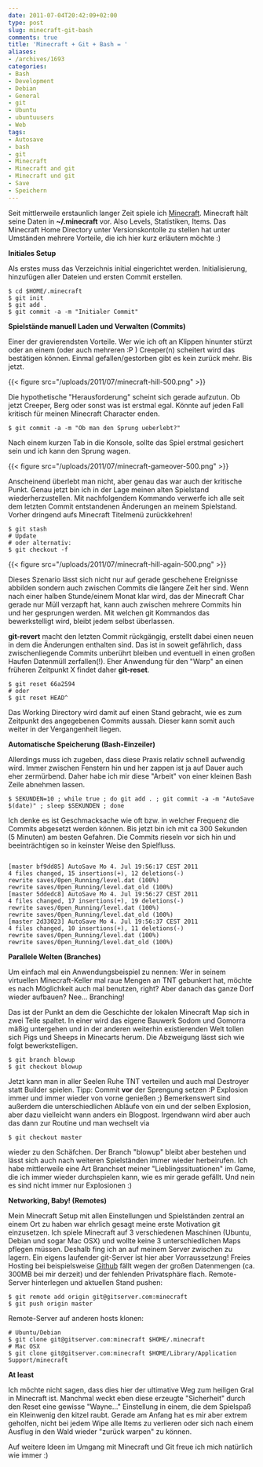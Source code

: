 ```yaml
---
date: 2011-07-04T20:42:09+02:00
type: post
slug: minecraft-git-bash
comments: true
title: 'Minecraft + Git + Bash = '
aliases:
- /archives/1693
categories:
- Bash
- Development
- Debian
- General
- git
- Ubuntu
- ubuntuusers
- Web
tags:
- Autosave
- bash
- git
- Minecraft
- Minecraft and git
- Minecraft und git
- Save
- Speichern
---
```


Seit mittlerweile erstaunlich langer Zeit spiele ich [Minecraft](http://minecraft.net). Minecraft hält seine Daten in **~/.minecraft** vor. Also Levels, Statistiken, Items. Das Minecraft Home Directory unter Versionskontolle zu stellen hat unter Umständen mehrere Vorteile, die ich hier kurz erläutern möchte :)

**Initiales Setup**

Als erstes muss das Verzeichnis initial eingerichtet werden. Initialisierung, hinzufügen aller Dateien und ersten Commit erstellen.

```
$ cd $HOME/.minecraft
$ git init
$ git add .
$ git commit -a -m "Initialer Commit"
```


**Spielstände manuell Laden und Verwalten (Commits)**

Einer der gravierendsten Vorteile. Wer wie ich oft an Klippen hinunter stürzt oder an einem (oder auch mehreren :P ) Creeper(n) scheitert wird das bestätigen können. Einmal gefallen/gestorben gibt es kein zurück mehr. Bis jetzt.

{{< figure src="/uploads/2011/07/minecraft-hill-500.png" >}}

Die hypothetische "Herausforderung" scheint sich gerade aufzutun. Ob jetzt Creeper, Berg oder sonst was ist erstmal egal. Könnte auf jeden Fall kritisch für meinen Minecraft Character enden.

```
$ git commit -a -m "Ob man den Sprung ueberlebt?"
```


Nach einem kurzen Tab in die Konsole, sollte das Spiel erstmal gesichert sein und ich kann den Sprung wagen.

{{< figure src="/uploads/2011/07/minecraft-gameover-500.png" >}}

Anscheinend überlebt man nicht, aber genau das war auch der kritische Punkt. Genau jetzt bin ich in der Lage meinen alten Spielstand wiederherzustellen. Mit nachfolgendem Kommando verwerfe ich alle seit dem letzten Commit entstandenen Änderungen an meinem Spielstand. Vorher dringend aufs Minecraft Titelmenü zurückkehren!

```
$ git stash
# Update
# oder alternativ:
$ git checkout -f
```


{{< figure src="/uploads/2011/07/minecraft-hill-again-500.png" >}}

Dieses Szenario lässt sich nicht nur auf gerade geschehene Ereignisse abbilden sondern auch zwischen Commits die längere Zeit her sind. Wenn nach einer halben Stunde/einem Monat klar wird, das der Minecraft Char gerade nur Müll verzapft hat, kann auch zwischen mehrere Commits hin und her gesprungen werden. Mit welchen git Kommandos das bewerkstelligt wird, bleibt jedem selbst überlassen.

**git-revert** macht den letzten Commit rückgängig, erstellt dabei einen neuen in dem die Änderungen enthalten sind. Das ist in soweit gefährlich, dass zwischenliegende Commits unberührt bleiben und eventuell in einen großen Haufen Datenmüll zerfallen(!). Eher Anwendung für den "Warp" an einen früheren Zeitpunkt X findet daher **git-reset**.

```
$ git reset 66a2594
# oder
$ git reset HEAD^
```


Das Working Directory wird damit auf einen Stand gebracht, wie es zum Zeitpunkt des angegebenen Commits aussah. Dieser kann somit auch weiter in der Vergangenheit liegen.

**Automatische Speicherung (Bash-Einzeiler)**

Allerdings muss ich zugeben, dass diese Praxis relativ schnell aufwendig wird. Immer zwischen Fenstern hin und her zappen ist ja auf Dauer auch eher zermürbend. Daher habe ich mir diese "Arbeit" von einer kleinen Bash Zeile abnehmen lassen.

```
$ SEKUNDEN=10 ; while true ; do git add . ; git commit -a -m "AutoSave $(date)" ; sleep $SEKUNDEN ; done
```


Ich denke es ist Geschmacksache wie oft bzw. in welcher Frequenz die Commits abgesetzt werden können. Bis jetzt bin ich mit ca 300 Sekunden (5 Minuten) am besten Gefahren. Die Commits rieseln vor sich hin und beeinträchtigen so in keinster Weise den Spielfluss.

```

[master bf9dd85] AutoSave Mo 4. Jul 19:56:17 CEST 2011
4 files changed, 15 insertions(+), 12 deletions(-)
rewrite saves/0pen_Running/level.dat (100%)
rewrite saves/0pen_Running/level.dat_old (100%)
[master 5ddedc8] AutoSave Mo 4. Jul 19:56:27 CEST 2011
4 files changed, 17 insertions(+), 19 deletions(-)
rewrite saves/0pen_Running/level.dat (100%)
rewrite saves/0pen_Running/level.dat_old (100%)
[master 2d33023] AutoSave Mo 4. Jul 19:56:37 CEST 2011
4 files changed, 10 insertions(+), 11 deletions(-)
rewrite saves/0pen_Running/level.dat (100%)
rewrite saves/0pen_Running/level.dat_old (100%)

```


**Parallele Welten (Branches)**

Um einfach mal ein Anwendungsbeispiel zu nennen: Wer in seinem virtuellen Minecraft-Keller mal raue Mengen an TNT gebunkert hat, möchte es nach Möglichkeit auch mal benutzen, right? Aber danach das ganze Dorf wieder aufbauen? Nee... Branching!

Das ist der Punkt an dem die Geschichte der lokalen Minecraft Map sich in zwei Teile spaltet. In einer wird das eigene Bauwerk Sodom und Gomorra mäßig untergehen und in der anderen weiterhin existierenden Welt tollen sich Pigs und Sheeps in Minecarts herum. Die Abzweigung lässt sich wie folgt bewerkstelligen.

```
$ git branch blowup
$ git checkout blowup
```


Jetzt kann man in aller Seelen Ruhe TNT verteilen und auch mal Destroyer statt Builder spielen. Tipp: Commit **vor** der Sprengung setzen :P Explosion immer und immer wieder von vorne genießen ;) Bemerkenswert sind außerdem die unterschiedlichen Abläufe von ein und der selben Explosion, aber dazu vielleicht wann anders ein Blogpost. Irgendwann wird aber auch das dann zur Routine und man wechselt via

```
$ git checkout master
```


wieder zu den Schäfchen. Der Branch "blowup" bleibt aber bestehen und lässt sich auch nach weiteren Spielständen immer wieder herbeirufen. Ich habe mittlerweile eine Art Branchset meiner "Lieblingssituationen" im Game, die ich immer wieder durchspielen kann, wie es mir gerade gefällt. Und nein es sind nicht immer nur Explosionen :)

**Networking, Baby! (Remotes)**

Mein Minecraft Setup mit allen Einstellungen und Spielständen zentral an einem Ort zu haben war ehrlich gesagt meine erste Motivation git einzusetzen. Ich spiele Minecraft auf 3 verschiedenen Maschinen (Ubuntu, Debian und sogar Mac OSX) und wollte keine 3 unterschiedlichen Maps pflegen müssen. Deshalb fing ich an auf meinem Server zwischen zu lagern. Ein eigens laufender git-Server ist hier aber Vorraussetzung! Freies Hosting bei beispielsweise [Github](http://github.com) fällt wegen der großen Datenmengen (ca. 300MB bei mir derzeit) und der fehlenden Privatsphäre flach. Remote-Server hinterlegen und aktuellen Stand pushen:

```
$ git remote add origin git@gitserver.com:minecraft
$ git push origin master
```


Remote-Server auf anderen hosts klonen:

```
# Ubuntu/Debian
$ git clone git@gitserver.com:minecraft $HOME/.minecraft
# Mac OSX
$ git clone git@gitserver.com:minecraft $HOME/Library/Application Support/minecraft
```


**At least**

Ich möchte nicht sagen, dass dies hier der ultimative Weg zum heiligen Gral in Minecraft ist. Manchmal weckt eben diese erzeugte "Sicherheit" durch den Reset eine gewisse "Wayne..." Einstellung in einem, die dem Spielspaß ein Kleinwenig den kitzel raubt. Gerade am Anfang hat es mir aber extrem geholfen, nicht bei jedem Wipe alle Items zu verlieren oder sich nach einem Ausflug in den Wald wieder "zurück warpen" zu können.

Auf weitere Ideen im Umgang mit Minecraft und Git freue ich mich natürlich wie immer :)
